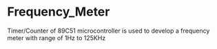 # Frequency_Meter
Timer/Counter of 89C51 microcontroller is used to develop a frequency meter with range of 1Hz to 125KHz
